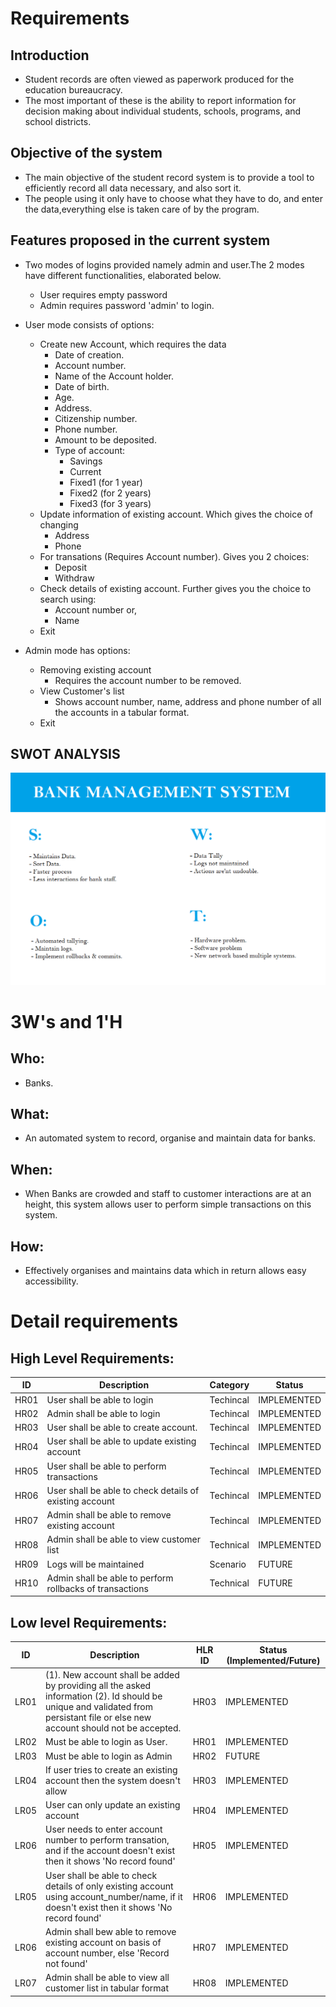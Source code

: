 # Requirements

## Introduction

-   Student records are often viewed as paperwork produced for the education bureaucracy.
-   The most important of these is the ability to report information for decision making about individual students, schools, programs, and school districts.

## Objective of the system

-   The main objective of the student record system is to provide a tool to efficiently record all data necessary, and also sort it.
-   The people using it only have to choose what they have to do, and enter the data,everything else is taken care of by the program.

## Features proposed in the current system

-   Two modes of logins provided namely admin and user.The 2 modes have different functionalities, elaborated below.

    -   User requires empty password
    -   Admin requires password 'admin' to login.

-   User mode consists of options:
    -   Create new Account, which requires the data
        -   Date of creation.
        -   Account number.
        -   Name of the Account holder.
        -   Date of birth.
        -   Age.
        -   Address.
        -   Citizenship number.
        -   Phone number.
        -   Amount to be deposited.
        -   Type of account:
            -   Savings
            -   Current
            -   Fixed1 (for 1 year)
            -   Fixed2 (for 2 years)
            -   Fixed3 (for 3 years)
    -   Update information of existing account. Which gives the choice of changing
        -   Address
        -   Phone
    -   For transations (Requires Account number). Gives you 2 choices:
        -   Deposit
        -   Withdraw
    -   Check details of existing account. Further gives you the choice to search using:
        -   Account number or,
        -   Name
    -   Exit
-   Admin mode has options:
    -   Removing existing account
        -   Requires the account number to be removed.
    -   View Customer's list
        -   Shows account number, name, address and phone number of all the accounts in a tabular format.
    -   Exit

## SWOT ANALYSIS

![SWOT Analysis](https://github.com/AdityaGautam05/LTTS-C-MiniProject/blob/main/images/swot.png)

# 3W&#39;s and 1&#39;H

## Who:

-   Banks.

## What:

-   An automated system to record, organise and maintain data for banks.

## When:

-   When Banks are crowded and staff to customer interactions are at an height, this system allows user to perform simple transactions on this system.

## How:

-   Effectively organises and maintains data which in return allows easy accessibility.

# Detail requirements

## High Level Requirements:

| ID   | Description                                              | Category  | Status      |
| ---- | -------------------------------------------------------- | --------- | ----------- |
| HR01 | User shall be able to login                              | Techincal | IMPLEMENTED |
| HR02 | Admin shall be able to login                             | Techincal | IMPLEMENTED |
| HR03 | User shall be able to create account.                    | Techincal | IMPLEMENTED |
| HR04 | User shall be able to update existing account            | Techincal | IMPLEMENTED |
| HR05 | User shall be able to perform transactions               | Techincal | IMPLEMENTED |
| HR06 | User shall be able to check details of existing account  | Techincal | IMPLEMENTED |
| HR07 | Admin shall be able to remove existing account           | Techincal | IMPLEMENTED |
| HR08 | Admin shall be able to view customer list                | Technical | IMPLEMENTED |
| HR09 | Logs will be maintained                                  | Scenario  | FUTURE      |
| HR10 | Admin shall be able to perform rollbacks of transactions | Technical | FUTURE      |

## Low level Requirements:

| ID   | Description                                                                                                                                                                    | HLR ID | Status (Implemented/Future) |
| ---- | ------------------------------------------------------------------------------------------------------------------------------------------------------------------------------ | ------ | --------------------------- |
| LR01 | (1). New account shall be added by providing all the asked information (2). Id should be unique and validated from persistant file or else new account should not be accepted. | HR03   | IMPLEMENTED                 |
| LR02 | Must be able to login as User.                                                                                                                                                 | HR01   | IMPLEMENTED                 |
| LR03 | Must be able to login as Admin                                                                                                                                                 | HR02   | FUTURE                      |
| LR04 | If user tries to create an existing account then the system doesn't allow                                                                                                      | HR03   | IMPLEMENTED                 |
| LR05 | User can only update an existing account                                                                                                                                       | HR04   | IMPLEMENTED                 |
| LR06 | User needs to enter account number to perform transation, and if the account doesn't exist then it shows 'No record found'                                                     | HR05   | IMPLEMENTED                 |
| LR05 | User shall be able to check details of only existing account using account_number/name, if it doesn't exist then it shows 'No record found'                                    | HR06   | IMPLEMENTED                 |
| LR06 | Admin shall bew able to remove existing account on basis of account number, else 'Record not found'                                                                            | HR07   | IMPLEMENTED                 |
| LR07 | Admin shall be able to view all customer list in tabular format                                                                                                                | HR08   | IMPLEMENTED                 |

